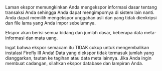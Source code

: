 Laman ekspor memungkinkan Anda mengekspor informasi dasar tentang transaksi Anda sehingga Anda dapat mengimpornya di sistem lain nanti. Anda dapat memilih mengekspor unggahan asli dan yang tidak dienkripsi dan file lama yang Anda impor sebelumnya.

Ekspor akan berisi semua bidang dan jumlah dasar, beberapa data meta-informasi dan mata uang.

Ingat bahwa ekspor semacam itu TIDAK cukup untuk mengembalikan instalasi Firefly III Anda! Data yang diekspor tidak termasuk jumlah yang dianggarkan, tautan ke tagihan atau data meta lainnya. Jika Anda ingin membuat cadangan, silahkan ekspor database dan lampiran Anda.